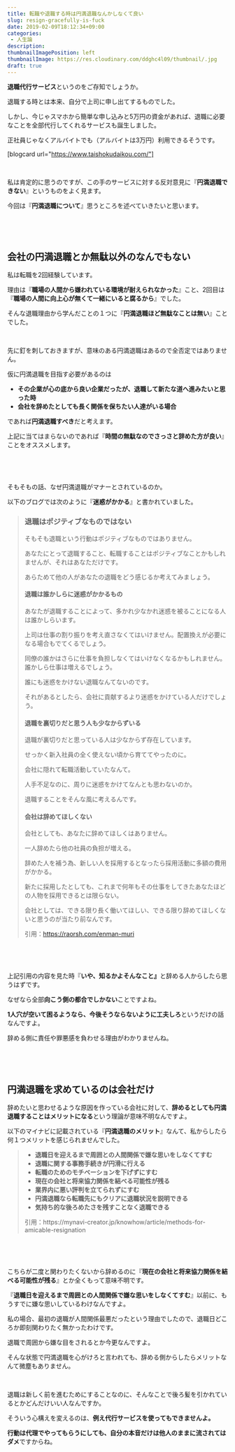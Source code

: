 ```yaml
---
title: 転職や退職する時は円満退職なんかしなくて良い
slug: resign-gracefully-is-fuck
date: 2019-02-09T18:12:34+09:00
categories: 
 - 人生論
description: 
thumbnailImagePosition: left
thumbnailImage: https://res.cloudinary.com/ddghc4l09/thumbnail/.jpg
draft: true
---
```


<!--more-->

<strong>退職代行サービス</strong>というのをご存知でしょうか。

退職する時とは本来、自分で上司に申し出てするものでした。

しかし、今じゃスマホから簡単な申し込みと5万円の資金があれば、退職に必要なことを全部代行してくれるサービスも誕生しました。

正社員じゃなくアルバイトでも（アルバイトは3万円）利用できるそうです。

[blogcard url="https://www.taishokudaikou.com/"]

&nbsp;

私は肯定的に思うのですが、この手のサービスに対する反対意見に『<strong>円満退職できない</strong>』というものをよく見ます。

今回は『<strong>円満退職について</strong>』思うところを述べていきたいと思います。

&nbsp;

&nbsp;
<h2>会社の円満退職とか無駄以外のなんでもない</h2>
私は転職を2回経験しています。

理由は『<strong>職場の人間から嫌われている環境が耐えられなかった</strong>』こと、2回目は『<strong>職場の人間に向上心が無くて一緒にいると腐るから</strong>』でした。

そんな退職理由から学んだことの１つに『<strong>円満退職ほど無駄なことは無い</strong>』ことでした。

&nbsp;

先に釘を刺しておきますが、意味のある円満退職はあるので全否定ではありません。

仮に円満退職を目指す必要があるのは
<ul>
 	<li><strong>その企業が心の底から良い企業だったが、退職して新たな道へ進みたいと思った時</strong></li>
 	<li><strong>会社を辞めたとしても長く関係を保ちたい人達がいる場合</strong></li>
</ul>
であれば<strong>円満退職すべき</strong>だと考えます。

上記に当てはまらないのであれば『<strong>時間の無駄なのでさっさと辞めた方が良い</strong>』ことをオススメします。

&nbsp;

&nbsp;

そもそもの話、なぜ円満退職がマナーとされているのか。

以下のブログでは次のように『<strong>迷惑がかかる</strong>』と書かれていました。
<blockquote>
<h3>退職はポジティブなものではない</h3>
そもそも退職という行動はポジティブなものではありません。

あなたにとって退職すること、転職することはポジティブなことかもしれませんが、それはあなただけです。

あらためて他の人があなたの退職をどう感じるか考えてみましょう。
<h4>退職は誰かしらに迷惑がかかるもの</h4>
あなたが退職することによって、多かれ少なかれ迷惑を被ることになる人は誰かしらいます。

上司は仕事の割り振りを考え直さなくてはいけません。配置換えが必要になる場合もでてくるでしょう。

同僚の誰かはさらに仕事を負担しなくてはいけなくなるかもしれません。誰かしら仕事は増えるでしょう。

誰にも迷惑をかけない退職なんてないのです。

それがあるとしたら、会社に貢献するより迷惑をかけている人だけでしょう。
<h4>退職を裏切りだと思う人も少なからずいる</h4>
退職が裏切りだと思っている人は少なからず存在しています。

せっかく新入社員の全く使えない頃から育ててやったのに。

会社に隠れて転職活動していたなんて。

人手不足なのに、周りに迷惑をかけてなんとも思わないのか。

退職することをそんな風に考えるんです。
<h4>会社は辞めてほしくない</h4>
会社としても、あなたに辞めてほしくはありません。

一人辞めたら他の社員の負担が増える。

辞めた人を補う為、新しい人を採用するとなったら採用活動に多額の費用がかかる。

新たに採用したとしても、これまで何年もその仕事をしてきたあなたほどの人物を採用できるとは限らない。

会社としては、できる限り長く働いてほしい、できる限り辞めてほしくないと思うのが当たり前なんです。

引用：<a href="https://raorsh.com/enman-muri">https://raorsh.com/enman-muri</a></blockquote>
&nbsp;

&nbsp;

上記引用の内容を見た時『<strong>いや、知るかよそんなこと』</strong>と辞める人からしたら思うはずです。

なぜなら全部<strong>向こう側の都合でしかない</strong>ことですよね。

<strong>1人穴が空いて困るようなら、今後そうならないように工夫しろ</strong>というだけの話なんですよ。

辞める側に責任や罪悪感を負わせる理由がわかりませんね。

&nbsp;

&nbsp;
<h2>円満退職を求めているのは会社だけ</h2>
辞めたいと思わせるような原因を作っている会社に対して、<strong>辞めるとしても円満退職することはメリットになる</strong>という理論が意味不明なんですよ。

以下のマイナビに記載されている『<strong>円満退職のメリット</strong>』なんて、私からしたら何１つメリットを感じられませんでした。
<blockquote>
<ul class="listE">
 	<li><strong>退職日を迎えるまで周囲との人間関係で嫌な思いをしなくてすむ</strong></li>
 	<li><strong>退職に関する事務手続きが円滑に行える</strong></li>
 	<li><strong>転職のためのモチベーションを下げずにすむ</strong></li>
 	<li><strong>現在の会社と将来協力関係を結べる可能性が残る</strong></li>
 	<li><strong>業界内に悪い評判を立てられずにすむ</strong></li>
 	<li><strong>円満退職なら転職先にもクリアに退職状況を説明できる</strong></li>
 	<li><strong>気持ち的な後ろめたさを残すことなく退職できる</strong></li>
</ul>
引用：https://mynavi-creator.jp/knowhow/article/methods-for-amicable-resignation</blockquote>
&nbsp;

&nbsp;

こちらが二度と関わりたくないから辞めるのに『<strong>現在の会社と将来協力関係を結べる可能性が残る</strong>』とか全くもって意味不明です。

『<strong>退職日を迎えるまで周囲との人間関係で嫌な思いをしなくてすむ</strong>』以前に、もうすでに嫌な思いしているわけなんですよ。

私の場合、最初の退職が人間関係最悪だったという理由でしたので、退職日どころか即刻関わりたく無かったわけです。

退職で周囲から嫌な目をされるとか今更なんですよ。

そんな状態で円満退職を心がけろと言われても、辞める側からしたらメリットなんて微塵もありません。

&nbsp;

退職は新しく前を進むためにすることなのに、そんなことで後ろ髪を引かれているとかどんだけいい人なんですか。

そういう心構えを変えるのは、<strong>例え代行サービスを使ってもできませんよ。</strong>

<strong>行動は代理でやってもらうにしても、自分の本音だけは他人のままに流されてはダメ</strong>ですからね。
